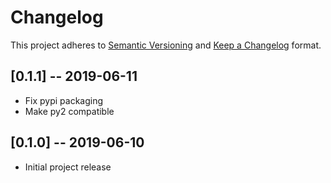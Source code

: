 # Changelog

This project adheres to [Semantic Versioning](https://semver.org/spec/v2.0.0.html) and [Keep a Changelog](https://keepachangelog.com/en/1.0.0/) format. 

## [0.1.1] -- 2019-06-11
- Fix pypi packaging
- Make py2 compatible

## [0.1.0] -- 2019-06-10
- Initial project release
